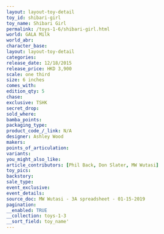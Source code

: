 ```yaml
---
layout: layout-toy-detail 
toy_id: shibari-girl
toy_name: Shibari Girl
permalink: /toys-1-6/shibari-girl.html
world: GALA Milk
world_abr: 
character_base: 
layout: layout-toy-detail
categories: 
release_date: 12/18/2015
release_price: HKD 3,900 
scale: one third
size: 6 inches
comes_with: 
edition_qty: 5
chase: 
exclusive: TSHK
secret_drop: 
sold_where: 
bamba_points: 
packaging_type: 
product_code_/_link: N/A
designer: Ashley Wood
makers: 
points_of_articulation: 
variants: 
you_might_also_like: 
article_contributors: [Phil Back, Don Slater, MW Wutasi]
toy_pics: 
backstory: 
sale_type: 
event_exclusive: 
event_details: 
source_doc: MW Wutasi - 3A spreadsheet - 01-15-2019
pagination: 
__enabled: TRUE
__collection: toys-1-3
__sort_field: toy_name'
---
```

